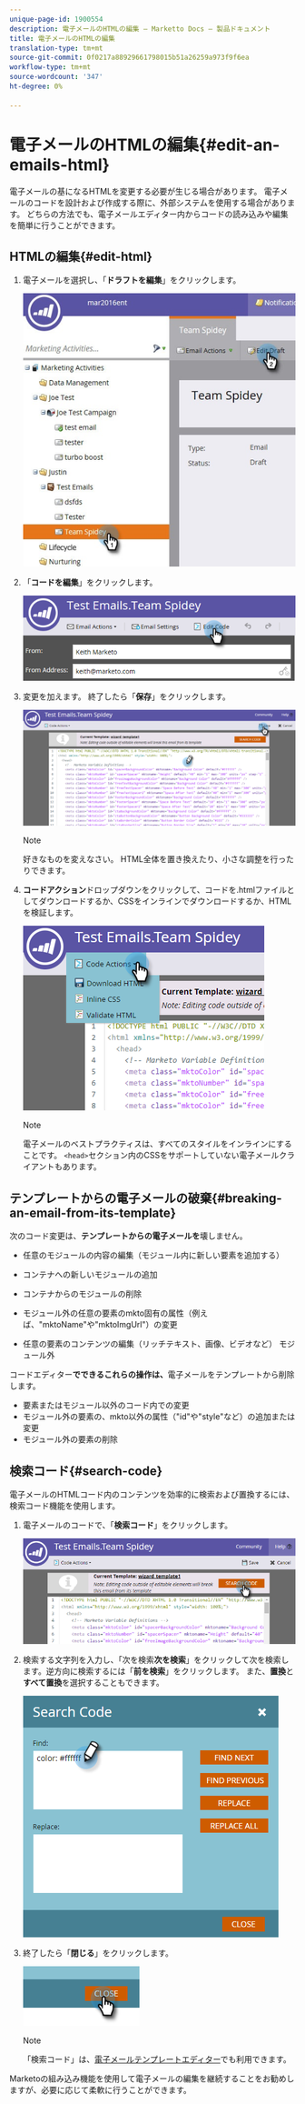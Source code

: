 ```yaml
---
unique-page-id: 1900554
description: 電子メールのHTMLの編集 — Marketto Docs — 製品ドキュメント
title: 電子メールのHTMLの編集
translation-type: tm+mt
source-git-commit: 0f0217a88929661798015b51a26259a973f9f6ea
workflow-type: tm+mt
source-wordcount: '347'
ht-degree: 0%

---
```



# 電子メールのHTMLの編集{#edit-an-emails-html}

電子メールの基になるHTMLを変更する必要が生じる場合があります。 電子メールのコードを設計および作成する際に、外部システムを使用する場合があります。 どちらの方法でも、電子メールエディター内からコードの読み込みや編集を簡単に行うことができます。

## HTMLの編集{#edit-html}

1. 電子メールを選択し、「**ドラフトを編集**」をクリックします。

   ![](assets/teamspidey.jpg)

1. 「**コードを編集**」をクリックします。

   ![](assets/two-4.png)

1. 変更を加えます。 終了したら「**保存**」をクリックします。

   ![](assets/three-3.png)

   >[!NOTE]
   >
   >好きなものを変えなさい。 HTML全体を置き換えたり、小さな調整を行ったりできます。

1. **コードアクション**&#x200B;ドロップダウンをクリックして、コードを.htmlファイルとしてダウンロードするか、CSSをインラインでダウンロードするか、HTMLを検証します。

   ![](assets/four-2.png)

   >[!NOTE]
   >
   >電子メールのベストプラクティスは、すべてのスタイルをインラインにすることです。 `<head>`セクション内のCSSをサポートしていない電子メールクライアントもあります。

## テンプレートからの電子メールの破棄{#breaking-an-email-from-its-template}

次のコード変更は、**テンプレートからの電子メールを**&#x200B;壊しません。

* 任意のモジュールの内容の編集（モジュール内に新しい要素を追加する）
* コンテナへの新しいモジュールの追加
* コンテナからのモジュールの削除

* モジュール外の任意の要素のmkto固有の属性（例えば、&quot;mktoName&quot;や&quot;mktoImgUrl&quot;）の変更
* 任意の要素のコンテンツの編集（リッチテキスト、画像、ビデオなど） モジュール外

コードエディター&#x200B;**でできるこれらの操作は、**&#x200B;電子メールをテンプレートから削除します。

* 要素またはモジュール以外のコード内での変更
* モジュール外の要素の、mkto以外の属性（&quot;id&quot;や&quot;style&quot;など）の追加または変更
* モジュール外の要素の削除

## 検索コード{#search-code}

電子メールのHTMLコード内のコンテンツを効率的に検索および置換するには、検索コード機能を使用します。

1. 電子メールのコードで、「**検索コード**」をクリックします。

   ![](assets/five-2.png)

1. 検索する文字列を入力し、「次を検索&#x200B;**次を検索**」をクリックして次を検索します。逆方向に検索するには「**前を検索**」をクリックします。 また、**置換**&#x200B;と&#x200B;**すべて置換**&#x200B;を選択することもできます。

   ![](assets/six-1.png)

1. 終了したら「**閉じる**」をクリックします。

   ![](assets/seven.png)

   >[!NOTE]
   >
   >「検索コード」は、[電子メールテンプレートエディター](/help/marketo/product-docs/email-marketing/general/email-editor-2/create-an-email-template.md)でも利用できます。

Marketoの組み込み機能を使用して電子メールの編集を継続することをお勧めしますが、必要に応じて柔軟に行うことができます。

